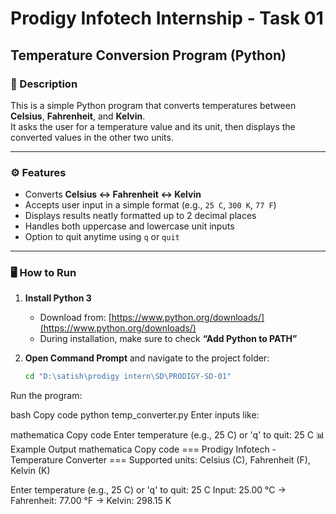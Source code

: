 # Prodigy Infotech Internship - Task 01  
## Temperature Conversion Program (Python)

### 🧠 Description
This is a simple Python program that converts temperatures between **Celsius**, **Fahrenheit**, and **Kelvin**.  
It asks the user for a temperature value and its unit, then displays the converted values in the other two units.

---

### ⚙️ Features
- Converts **Celsius ↔ Fahrenheit ↔ Kelvin**
- Accepts user input in a simple format (e.g., `25 C`, `300 K`, `77 F`)
- Displays results neatly formatted up to 2 decimal places
- Handles both uppercase and lowercase unit inputs
- Option to quit anytime using `q` or `quit`

---

### 🖥️ How to Run

1. **Install Python 3**
   - Download from: [https://www.python.org/downloads/](https://www.python.org/downloads/)
   - During installation, make sure to check **“Add Python to PATH”**

2. **Open Command Prompt** and navigate to the project folder:
   ```bash
   cd "D:\satish\prodigy intern\SD\PRODIGY-SD-01"
Run the program:

bash
Copy code
python temp_converter.py
Enter inputs like:

mathematica
Copy code
Enter temperature (e.g., 25 C) or 'q' to quit: 25 C
📊 Example Output
mathematica
Copy code
=== Prodigy Infotech - Temperature Converter ===
Supported units: Celsius (C), Fahrenheit (F), Kelvin (K)

Enter temperature (e.g., 25 C) or 'q' to quit: 25 C
Input: 25.00 °C
-> Fahrenheit: 77.00 °F
-> Kelvin: 298.15 K
